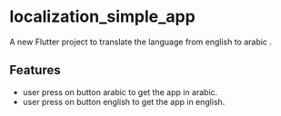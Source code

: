 # localization_simple_app

A new Flutter project to translate the language from english to arabic .

## Features

- user press on button arabic to get the app in arabic.
- user press on button english to get the app in english.